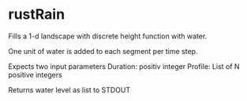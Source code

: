 # rustRain
Fills a 1-d landscape with discrete height function with water.

One unit of water is added to each segment per time step.

Expects two input parameters
Duration: positiv integer
Profile: List of N positive integers

Returns water level as list to STDOUT
